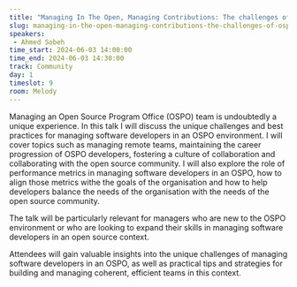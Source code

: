 ```yaml
---
title: "Managing In The Open, Managing Contributions: The challenges of OSPO developers management"
slug: managing-in-the-open-managing-contributions-the-challenges-of-ospo-developers-management
speakers:
 - Ahmed Sobeh
time_start: 2024-06-03 14:00:00
time_end: 2024-06-03 14:30:00
track: Community
day: 1
timeslot: 9
room: Melody
---
```


Managing an Open Source Program Office (OSPO) team is undoubtedly a unique experience. In this talk I will discuss the unique challenges and best practices for managing software developers in an OSPO environment. I will cover topics such as managing remote teams, maintaining the career progression of OSPO developers, fostering a culture of collaboration and collaborating with the open source community. I will also explore the role of performance metrics in managing software developers in an OSPO, how to align those metrics withe the goals of the organisation and how to help developers balance the needs of the organisation with the needs of the open source community.
 
The talk will be particularly relevant for managers who are new to the OSPO environment or who are looking to expand their skills in managing software developers in an open source context. 
 
Attendees will gain valuable insights into the unique challenges of managing software developers in an OSPO, as well as practical tips and strategies for building and managing coherent, efficient teams in this context.